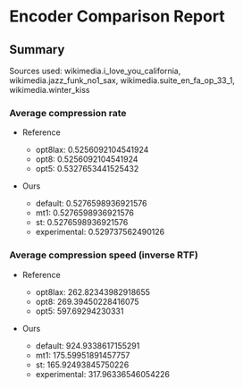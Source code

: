 
# Encoder Comparison Report

## Summary

Sources used: wikimedia.i_love_you_california, wikimedia.jazz_funk_no1_sax, wikimedia.suite_en_fa_op_33_1, wikimedia.winter_kiss

### Average compression rate

  - Reference
    - opt8lax: 0.5256092104541924
    - opt8: 0.5256092104541924
    - opt5: 0.5327653441525432

  - Ours
    - default: 0.5276598936921576
    - mt1: 0.5276598936921576
    - st: 0.5276598936921576
    - experimental: 0.529737562490126


### Average compression speed (inverse RTF)
  - Reference
    - opt8lax: 262.82343982918655
    - opt8: 269.39450228416075
    - opt5: 597.69294230331

  - Ours
    - default: 924.9338617155291
    - mt1: 175.59951891457757
    - st: 165.92493845750226
    - experimental: 317.96336546054226


